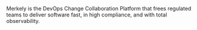 Merkely is the DevOps Change Collaboration Platform that frees regulated teams to deliver software fast, in high compliance, and with total observability.